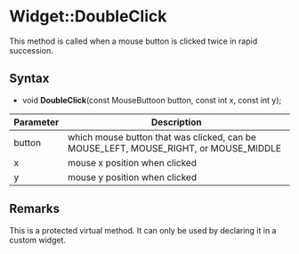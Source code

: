 # Widget::DoubleClick

This method is called when a mouse button is clicked twice in rapid succession.

## Syntax

- void **DoubleClick**(const MouseButtoon button, const int x, const int y);

| Parameter | Description |
|---|---|
| button | which mouse button that was clicked, can be MOUSE_LEFT, MOUSE_RIGHT, or MOUSE_MIDDLE |
| x  | mouse x position when clicked |
| y  | mouse y position when clicked |

## Remarks

This is a protected virtual method. It can only be used by declaring it in a custom widget.

